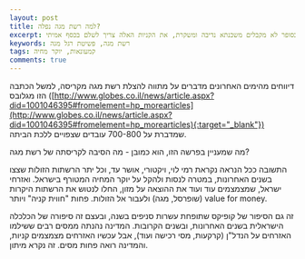 ```yaml
---
layout: post
title: למה רשת מגה נפלה?
excerpt: התשובה ברורה - לקניות בסופר לא מקבלים משכנתא נדיבה ומשקרת, את הקניות האלה צריך לשלם בכסף אמיתי.
keywords: רשת מגה, פשיטת רגל מגה
tags: קמעונאות, יוקר מחיה
comments: true
---
```

דיווחים מהימים האחרונים מדברים על מתווה להצלת רשת מגה מקריסה, למשל הכתבה הזו מגלובס ([http://www.globes.co.il/news/article.aspx?did=1001046395#fromelement=hp_morearticles](http://www.globes.co.il/news/article.aspx?did=1001046395#fromelement=hp_morearticles){:target="_blank"}) שמדברת על 700-800 עובדים שצפויים ללכת הביתה.

מה שמעניין בפרשה הזו, הוא כמובן - מה הסיבה לקריסתה של רשת מגה?

התשובה ככל הנראה נקראת רמי לוי, ויקטורי, אושר עד, וכל יתר הרשתות הזולות שצצו בשנים האחרונות, במטרה לנסות ולהקל על יוקר המחיה המטורף בישראל. ואזרחי ישראל, שמצמצמים עוד ועוד את ההוצאה על מזון, החלו לנטוש את הרשתות היקרות (שופרסל, מגה) ולעבור אל הזולות. פחות "חווית קניה" ויותר value for money.

זה גם הסיפור של קופיקס שתופחת עשרות סניפים בשנה, ובעצם זה סיפורה של הכלכלה הישראלית בשנים האחרונות, ובשנים הקרובות. המדינה נהנתה ממסים רבים ששילמו האזרחים על הנדל"ן (קרקעות, מסי רכישה ועוד), אבל עכשיו האזרחים מצמצמים קניות, והמדינה רואה פחות מסים.
זה נקרא מיתון.
